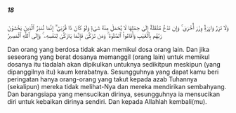 ##### 18

<span class="ayah">وَلَا تَزِرُ وَازِرَةٌۭ وِزْرَ أُخْرَىٰ ۚ وَإِن تَدْعُ مُثْقَلَةٌ إِلَىٰ حِمْلِهَا لَا يُحْمَلْ مِنْهُ شَىْءٌۭ وَلَوْ كَانَ ذَا قُرْبَىٰٓ ۗ إِنَّمَا تُنذِرُ ٱلَّذِينَ يَخْشَوْنَ رَبَّهُم بِٱلْغَيْبِ وَأَقَامُوا۟ ٱلصَّلَوٰةَ ۚ وَمَن تَزَكَّىٰ فَإِنَّمَا يَتَزَكَّىٰ لِنَفْسِهِۦ ۚ وَإِلَى ٱللَّهِ ٱلْمَصِيرُ</span>

<span class="ayah_translation">Dan orang yang berdosa tidak akan memikul dosa orang lain. Dan jika seseorang yang berat dosanya memanggil (orang lain) untuk memikul dosanya itu tiadalah akan dipikulkan untuknya sedikitpun meskipun (yang dipanggilnya itu) kaum kerabatnya. Sesungguhnya yang dapat kamu beri peringatan hanya orang-orang yang takut kepada azab Tuhannya (sekalipun) mereka tidak melihat-Nya dan mereka mendirikan sembahyang. Dan barangsiapa yang mensucikan dirinya, sesungguhnya ia mensucikan diri untuk kebaikan dirinya sendiri. Dan kepada Allahlah kembali(mu).</span>
